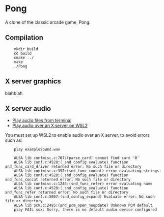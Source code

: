 # Pong

A clone of the classic arcade game, Pong.

## Compilation

        mkdir build
        cd build
        cmake ../
        make
        ./Pong

## X server graphics

blahblah

## X server audio

* [Play audio files from terminal](https://askubuntu.com/questions/920539/how-do-you-play-a-sound-from-the-terminal)
* [Play audio over an X server on WSL2](https://www.linuxuprising.com/2021/03/how-to-get-sound-pulseaudio-to-work-on.html)

You must set up WSL2 to enable audio over an X server, to avoid errors such as:

        play exampleSound.wav

        ALSA lib confmisc.c:767:(parse_card) cannot find card '0'               
        ALSA lib conf.c:4528:(_snd_config_evaluate) function snd_func_card_driver returned error: No such file or directory                             
        ALSA lib confmisc.c:392:(snd_func_concat) error evaluating strings      
        ALSA lib conf.c:4528:(_snd_config_evaluate) function snd_func_concat returned error: No such file or directory                                  
        ALSA lib confmisc.c:1246:(snd_func_refer) error evaluating name         
        ALSA lib conf.c:4528:(_snd_config_evaluate) function snd_func_refer returned error: No such file or directory                                   
        ALSA lib conf.c:5007:(snd_config_expand) Evaluate error: No such file or directory                                                              
        ALSA lib pcm.c:2495:(snd_pcm_open_noupdate) Unknown PCM default         
        play FAIL sox: Sorry, there is no default audio device configured 
